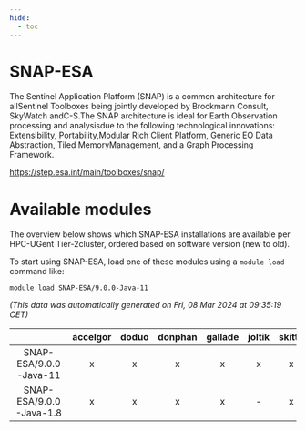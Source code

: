 ```yaml
---
hide:
  - toc
---
```


SNAP-ESA
========


The Sentinel Application Platform (SNAP) is a common architecture for allSentinel Toolboxes being jointly developed by Brockmann Consult, SkyWatch andC-S.The SNAP architecture is ideal for Earth Observation processing and analysisdue to the following technological innovations: Extensibility, Portability,Modular Rich Client Platform, Generic EO Data Abstraction, Tiled MemoryManagement, and a Graph Processing Framework.

https://step.esa.int/main/toolboxes/snap/
# Available modules


The overview below shows which SNAP-ESA installations are available per HPC-UGent Tier-2cluster, ordered based on software version (new to old).

To start using SNAP-ESA, load one of these modules using a `module load` command like:

```shell
module load SNAP-ESA/9.0.0-Java-11
```

*(This data was automatically generated on Fri, 08 Mar 2024 at 09:35:19 CET)*  

| |accelgor|doduo|donphan|gallade|joltik|skitty|
| :---: | :---: | :---: | :---: | :---: | :---: | :---: |
|SNAP-ESA/9.0.0-Java-11|x|x|x|x|x|x|
|SNAP-ESA/9.0.0-Java-1.8|x|x|x|x|-|x|
